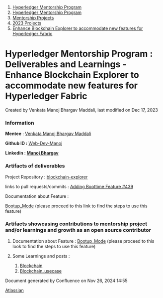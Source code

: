 1. [Hyperledger Mentorship Program](index.html)
2. [Hyperledger Mentorship Program](Hyperledger-Mentorship-Program_21954571.html)
3. [Mentorship Projects](Mentorship-Projects_21954604.html)
4. [2023 Projects](2023-Projects_21954865.html)
5. [Enhance Blockchain Explorer to accommodate new features for Hyperledger Fabric](Enhance-Blockchain-Explorer-to-accommodate-new-features-for-Hyperledger-Fabric_21959307.html)

# Hyperledger Mentorship Program : Deliverables and Learnings - Enhance Blockchain Explorer to accommodate new features for Hyperledger Fabric

Created by Venkata Manoj Bhargav Maddali, last modified on Dec 17, 2023

### **Information**

**Mentee** : [Venkata Manoj Bhargav Maddali](https://lf-hyperledger.atlassian.net/wiki/people/712020:59d8ebbf-8091-46ed-9a3d-980002d04544?ref=confluence) 

**Github ID :** [Web-Dev-Manoj](https://github.com/Web-Dev-Manoj)

**Linkedin : [Manoj Bhargav](https://www.linkedin.com/in/manojbhargav/)**

### **Artifacts of deliverables**

Project Repository : [blockchain-explorer](https://github.com/hyperledger-labs/blockchain-explorer.git)

links to pull requests/commits : [Adding Boottime Feature #439](https://github.com/hyperledger-labs/blockchain-explorer/pull/439)

Documentation about Feature :

[Bootup\_Mode](https://github.com/hyperledger-labs/blockchain-explorer#bootup-mode) (please proceed to this link to find the steps to use this feature)

### **Artifacts showcasing contributions to mentorship project and/or learnings and growth as an open source contributor**

1. Documentation about Feature : [Bootup\_Mode](https://github.com/hyperledger-labs/blockchain-explorer#bootup-mode) (please proceed to this look to find the steps to use this feature)
2. Some Learnings and posts :
   
   1. [Blockchain](https://www.linkedin.com/posts/manojbhargav_blockchain-technology-decentralization-activity-7116381851765678080-Th3k?utm_source=share&utm_medium=member_desktop)
   2. [Blockchain\_usecase](https://www.linkedin.com/posts/manojbhargav_blockchain-technology-innovation-activity-7117728526853685248-IqDo?utm_source=share&utm_medium=member_desktop)

Document generated by Confluence on Nov 26, 2024 14:55

[Atlassian](http://www.atlassian.com/)
